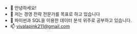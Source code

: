 - 👋 안녕하세요! 
- 👀 저는 경영 전략 전문가를 목표로 하고 있습니다
- 🌱 파이썬과 SQL을 이용한 데이터 분석 위주로 공부하고 있습니다.
- 📫 vivalapink211@gmail.com

<!---
slim0204/slim0204 is a ✨ special ✨ repository because its `README.md` (this file) appears on your GitHub profile.
You can click the Preview link to take a look at your changes.
--->
